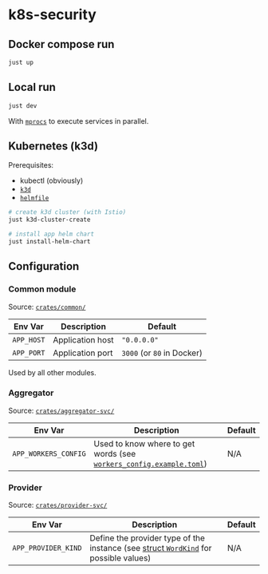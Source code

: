 # k8s-security

## Docker compose run

```bash
just up
```

## Local run

```bash
just dev
```

With [`mprocs`](https://github.com/pvolok/mprocs) to execute services in parallel.

## Kubernetes (k3d)

Prerequisites:
- kubectl (obviously)
- [`k3d`](https://github.com/k3d-io/k3d)
- [`helmfile`](https://github.com/helmfile/helmfile)

```bash
# create k3d cluster (with Istio)
just k3d-cluster-create

# install app helm chart
just install-helm-chart
```

## Configuration

### Common module

Source: [`crates/common/`](./crates/common/)

| Env Var    | Description      | Default                    |
| ---------- | ---------------- | -------------------------- |
| `APP_HOST` | Application host | `"0.0.0.0"`                |
| `APP_PORT` | Application port | `3000` (or `80` in Docker) |

Used by all other modules.

### Aggregator

Source: [`crates/aggregator-svc/`](./crates/aggregator-svc/)

| Env Var              | Description                                                                                                                | Default |
| -------------------- | -------------------------------------------------------------------------------------------------------------------------- | ------- |
| `APP_WORKERS_CONFIG` | Used to know where to get words (see [`workers_config.example.toml`](./crates/aggregator-svc/workers_config.example.toml)) | N/A     |

### Provider

Source: [`crates/provider-svc/`](./crates/provider-svc/)

| Env Var             | Description                                                                                                              | Default |
| ------------------- | ------------------------------------------------------------------------------------------------------------------------ | ------- |
| `APP_PROVIDER_KIND` | Define the provider type of the instance (see [struct `WordKind`](./crates/common/src/word_kind.rs) for possible values) | N/A     |
